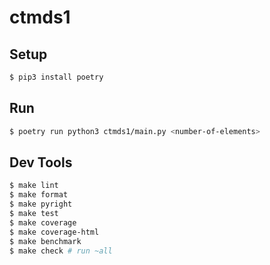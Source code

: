 # ctmds1


## Setup

```bash
$ pip3 install poetry
```


## Run 

```bash
$ poetry run python3 ctmds1/main.py <number-of-elements>
```

## Dev Tools

```bash
$ make lint
$ make format
$ make pyright
$ make test
$ make coverage
$ make coverage-html
$ make benchmark
$ make check # run ~all
```